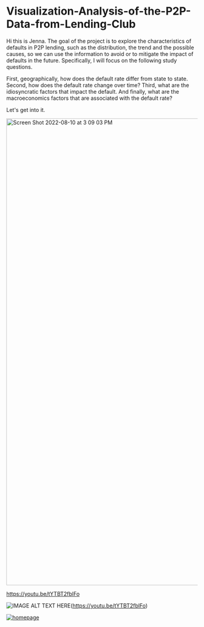 # Visualization-Analysis-of-the-P2P-Data-from-Lending-Club

Hi this is Jenna. The goal of the project is to explore the characteristics of defaults in P2P lending, such as the distribution, the trend and the possible causes, so we can use the information to avoid or to mitigate the impact of defaults in the future. Specifically, I will focus on the following study questions.

First, geographically, how does the default rate differ from state to state. 
Second, how does the default rate change over time?
Third, what are the idiosyncratic factors that impact the default.
And finally, what are the macroeconomics factors that are associated with the default rate? 

Let's get into it. 

<img width="1227" alt="Screen Shot 2022-08-10 at 3 09 03 PM" src="https://user-images.githubusercontent.com/88406647/184052729-9a108453-d16e-4bb7-8005-c52ada4cbda7.png">

https://youtu.be/tYTBT2fblFo

![IMAGE ALT TEXT HERE](https://img.youtube.com/vi/YOUTUBE_VIDEO_ID_HERE/0.jpg)(https://youtu.be/tYTBT2fblFo)

[![homepage](http://commonmark.org/help/images/favicon.png)](https://youtu.be/tYTBT2fblFo "Redirect to homepage")
